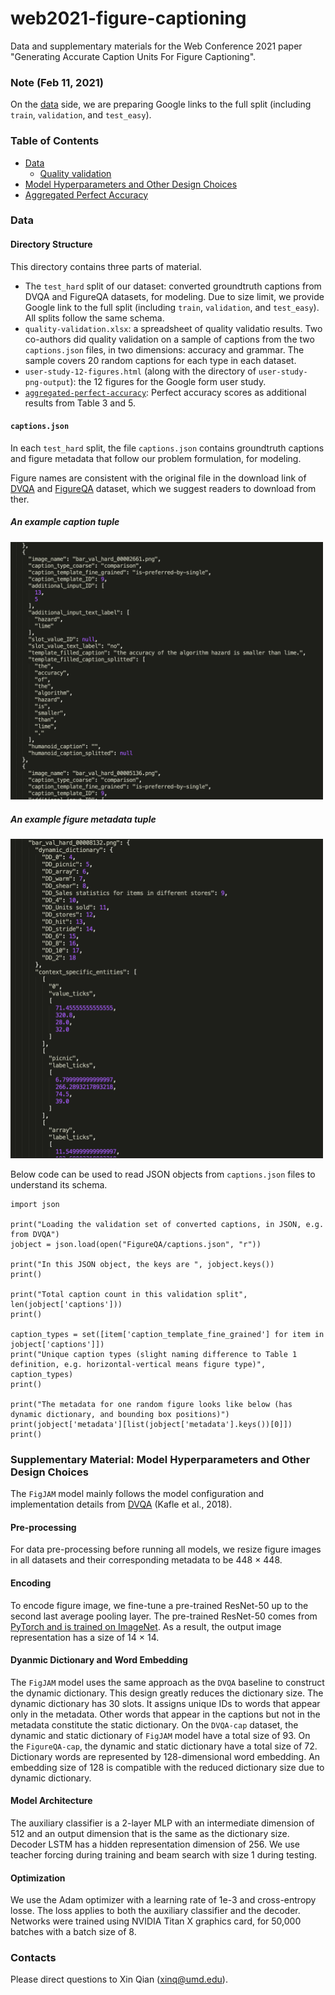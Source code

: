 # web2021-figure-captioning

Data and supplementary materials for the Web Conference 2021 paper "Generating Accurate Caption Units For Figure Captioning".

### Note (Feb 11, 2021)

On the [data](#Data) side, we are preparing Google links to the full split (including `train`, `validation`, and `test_easy`).

### Table of Contents

<!--ts-->
   * [Data](#Data)
      * [Quality validation](https://github.com/xeniaqian94/web2021-figure-captioning/blob/main/quality-validation.xlsx)
   * [Model Hyperparameters and Other Design Choices](#Model-Hyperparameters-and-Other-Design-Choices)
   * [Aggregated Perfect Accuracy](https://github.com/xeniaqian94/web2021-figure-captioning/tree/main/aggregated-perfect-accuracy)
<!--te-->


### Data

#### Directory Structure

This directory contains three parts of material.

- The `test_hard` split of our dataset: converted groundtruth captions from DVQA and FigureQA datasets, for modeling. Due to size limit, we provide Google link to  the full split (including `train`, `validation`, and `test_easy`). All splits follow the same schema.
- `quality-validation.xlsx`: a spreadsheet of quality validatio results. Two co-authors did quality validation on a sample of captions from the two `captions.json` files, in two dimensions: accuracy and grammar. The sample covers 20 random captions for each type in each dataset.     
- `user-study-12-figures.html` (along with the directory of `user-study-png-output`): the 12 figures for the Google form user study.
- [`aggregated-perfect-accuracy`](https://github.com/xeniaqian94/web2021-figure-captioning/tree/main/aggregated-perfect-accuracy): Perfect accuracy scores as additional results from Table 3 and 5.

#### `captions.json`

In each `test_hard` split, the file `captions.json` contains groundtruth captions and figure metadata that follow our problem formulation, for modeling.

Figure names are consistent with the original file in the download link of [DVQA](https://github.com/kushalkafle/DVQA_dataset) and [FigureQA](https://github.com/Maluuba/FigureQA) dataset, which we suggest readers to download from ther.

##### An example caption tuple 
<img src="Example-caption.png" width="500">

##### An example figure metadata tuple
<img src="Example-metadata.png" width="500">


Below code can be used to read JSON objects from `captions.json` files to understand its schema.

    import json

    print("Loading the validation set of converted captions, in JSON, e.g. from DVQA")
    jobject = json.load(open("FigureQA/captions.json", "r"))
    
    print("In this JSON object, the keys are ", jobject.keys())
    print()
    
    print("Total caption count in this validation split", len(jobject['captions']))
    print()
    
    caption_types = set([item['caption_template_fine_grained'] for item in jobject['captions']])
    print("Unique caption types (slight naming difference to Table 1 definition, e.g. horizontal-vertical means figure type)", caption_types)
    print()
    
    print("The metadata for one random figure looks like below (has dynamic dictionary, and bounding box positions)")
    print(jobject['metadata'][list(jobject['metadata'].keys())[0]])
    print()


### Supplementary Material: Model Hyperparameters and Other Design Choices

The `FigJAM` model mainly follows the model configuration and implementation details from [DVQA](https://openaccess.thecvf.com/content_cvpr_2018/papers/Kafle_DVQA_Understanding_Data_CVPR_2018_paper.pdf) (Kafle et al., 2018). 

#### Pre-processing
For data pre-processing before running all models, we resize figure images in all datasets and their corresponding metadata to be 448 × 448.

#### Encoding
To encode figure image, we fine-tune a pre-trained ResNet-50 up to the second last average pooling layer. The pre-trained ResNet-50 comes from [PyTorch and is trained on ImageNet](https://pytorch.org/hub/pytorch_vision_resnet/). As a result, the output image representation has a size of 14 × 14. 

#### Dyanmic Dictionary and Word Embedding
The `FigJAM` model uses the same approach as the `DVQA` baseline to construct the dynamic dictionary. This design greatly reduces the dictionary size.
The dynamic dictionary has 30 slots. It assigns unique IDs to words that appear only in the metadata. 
Other words that appear in the captions but not in the metadata constitute the static dictionary. 
On the `DVQA-cap` dataset, the dynamic and static dictionary of `FigJAM` model have a total size of 93. On the `FigureQA-cap`, the dynamic and static dictionary have a total size of 72.
Dictionary words are represented by 128-dimensional word embedding. An embedding size of 128 is compatible with the reduced dictionary size due to dynamic dictionary. 

#### Model Architecture 
The auxiliary classifier is a 2-layer MLP with an intermediate dimension of 512 and an output dimension that is the same as the dictionary size.
Decoder LSTM has a hidden representation dimension of 256. We use teacher forcing during training and beam search with size 1 during testing.

#### Optimization 
We use the Adam optimizer with a learning rate of 1e-3 and cross-entropy losse. The loss applies to both the auxiliary classifier and the decoder. 
Networks were trained using NVIDIA Titan X graphics card, for 50,000 batches with a batch size of 8.

### Contacts
Please direct questions to Xin Qian ([xinq@umd.edu](mailto:xinq@umd.edu)).




